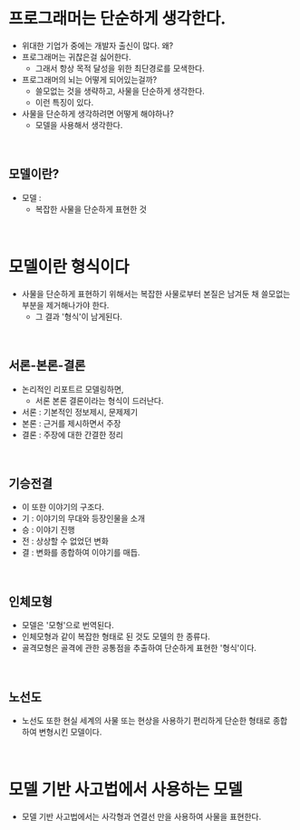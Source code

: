 # 프로그래머는 단순하게 생각한다.

- 위대한 기업가 중에는 개발자 출신이 많다. 왜?
- 프로그래머는 귀찮은걸 싫어한다.
  - 그래서 항상 목적 달성을 위한 최단경로를 모색한다.
- 프로그래머의 뇌는 어떻게 되어있는걸까?
  - 쓸모없는 것을 생략하고, 사물을 단순하게 생각한다.
  - 이런 특징이 있다.
- 사물을 단순하게 생각하려면 어떻게 해야하나?
  - 모델을 사용해서 생각한다.

<br>

## 모델이란?

- 모델 :
  - 복잡한 사물을 단순하게 표현한 것

<br>

# 모델이란 형식이다

- 사물을 단순하게 표현하기 위해서는 복잡한 사물로부터 본질은 남겨둔 채 쓸모없는 부분을 제거해나가야 한다.
  - 그 결과 '형식'이 남게된다.

<br>

## 서론-본론-결론

- 논리적인 리포트르 모델링하면,
  - 서론 본론 결론이라는 형식이 드러난다.
- 서론 : 기본적인 정보제시, 문제제기
- 본론 : 근거를 제시하면서 주장
- 결론 : 주장에 대한 간결한 정리

<br>

## 기승전결

- 이 또한 이야기의 구조다.
- 기 : 이야기의 무대와 등장인물을 소개
- 승 : 이야기 진행
- 전 : 상상할 수 없었던 변화
- 결 : 변화를 종합하여 이야기를 매듭.

<br>

## 인체모형

- 모델은 '모형'으로 번역된다.
- 인체모형과 같이 복잡한 형태로 된 것도 모델의 한 종류다.
- 골격모형은 골격에 관한 공통점을 추출하여 단순하게 표현한 '형식'이다.

<br>

## 노선도

- 노선도 또한 현실 세계의 사물 또는 현상을 사용하기 편리하게 단순한 형태로 종합하여 변형시킨 모델이다.

<br>

# 모델 기반 사고법에서 사용하는 모델

- 모델 기반 사고법에서는 사각형과 연결선 만을 사용하여 사물을 표현한다.

